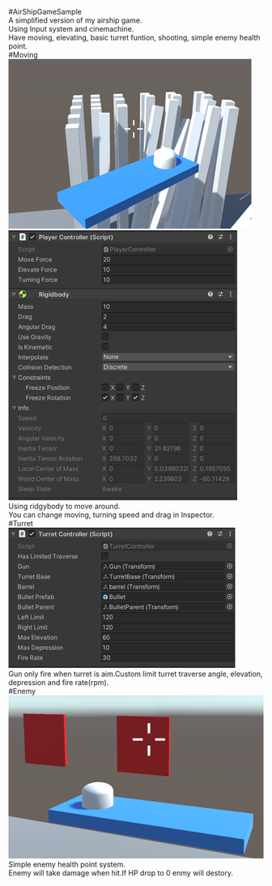 #AirShipGameSample  
A simplified version of my airship game.  
Using Input system and cinemachine.  
Have moving, elevating, basic turret funtion, shooting, simple enemy health point.  
#Moving  
![image](https://github.com/B10713028/AirShipGameSample/blob/master/Screenshot/ShipCollision.png)  
![image](https://github.com/B10713028/AirShipGameSample/blob/master/Screenshot/ShipControlInspector.png)  
Using ridgybody to move around.  
You can change moving, turning speed and drag in Inspector.  
#Turret  
![image](https://github.com/B10713028/AirShipGameSample/blob/master/Screenshot/TurretControllerInspector.png)  
Gun only fire when turret is aim.Custom limit turret traverse angle, elevation, depression and fire rate(rpm).  
#Enemy  
![image](https://github.com/B10713028/AirShipGameSample/blob/master/Screenshot/EnemyTarget.png)  
Simple enemy health point system.  
Enemy will take damage when hit.If HP drop to 0 enmy will destory.  


